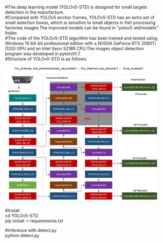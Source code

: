 #The deep learning model (YOLOv5-STD) is designed for small targets detection in the manufacture.  
#Compared with YOLOv5 anchor frames, YOLOv5-STD has an extra set of small selection boxes, which is sensitive to small objects in fish processing factories images.The improved models can be found in "yolov5-std/models" folder.  
#The code of the YOLOv5-STD algorithm has been trained and tested using Windows 10 64-bit professional edition with a NVIDIA GeForce RTX 2080Ti (12G) GPU and an Intel Xeon 5218R CPU.The images object detection program was developed in pytorch1.7.  
#Structure of YOLOv5-STD ia as follows:  
   
![Fig. 1](https://github.com/houmx666666/YOLOv5-STD/blob/main/Structure%20of%20YOLOv5-STD.jpg)



#Install  
cd YOLOv5-STD  
pip install -r requirements.txt  


#Inference with detect.py  
python detect.py





